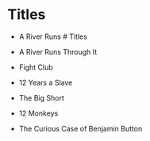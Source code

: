 # Titles

- A River Runs # Titles

- A River Runs Through It
- Fight Club
- 12 Years a Slave
- The Big Short
- 12 Monkeys
- The Curious Case of Benjamin Button
